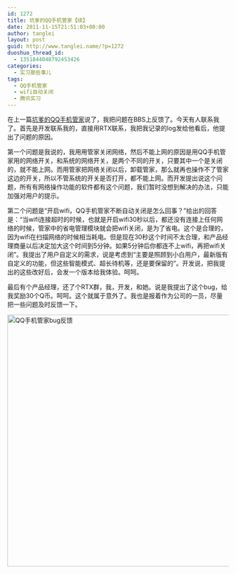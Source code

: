 ```yaml
---
id: 1272
title: 坑爹的QQ手机管家【续】
date: 2011-11-15T21:51:03+00:00
author: tanglei
layout: post
guid: http://www.tanglei.name/?p=1272
duoshuo_thread_id:
  - 1351844048792453426
categories:
  - 实习那些事儿
tags:
  - QQ手机管家
  - wifi自动关闭
  - 腾讯实习
---
```

在上一篇[坑爹的QQ手机管家](/blog/bad-qq-mobile-sercure-manager.html)说了，我把问题在BBS上反馈了。今天有人联系我了。首先是开发联系我的，直接用RTX联系，我把我记录的log发给他看后，他提出了问题的原因。

第一个问题是我说的，我用用管家关闭网络，然后不能上网的原因是用QQ手机管家用的网络开关，和系统的网络开关，是两个不同的开关，只要其中一个是关闭的，就不能上网。而用管家把网络关闭以后，卸载管家，那么就再也操作不了管家这边的开关，所以不管系统的开关是否打开，都不能上网。而开发提出说这个问题，所有有网络操作功能的软件都有这个问题，我们暂时没想到解决的办法，只能加强对用户的提示。

第二个问题是“开启wifi，QQ手机管家不断自动关闭是怎么回事？”给出的回答是：“当wifi连接超时的时候，也就是开启wifi30秒以后，都还没有连接上任何网络的时候，管家中的省电管理模块就会把wifi关闭，是为了省电。这个是合理的，因为wifi在扫描网络的时候相当耗电。但是现在30秒这个时间不太合理，和产品经理商量以后决定加大这个时间到5分钟。如果5分钟后你都连不上wifi，再把wifi关闭”。我提出了用户自定义的需求，说是考虑到“主要是照顾到小白用户，最新版有自定义的功能，但这些智能模式、超长待机等，还是要保留的”。开发说，把我提出的这些改好后，会发一个版本给我体验。呵呵。

最后有个产品经理，还了个RTX群，我，开发，和她。说是我提出了这个bug，给我奖励30个Q币。呵呵。这个就属于意外了。我也是报着作为公司的一员，尽量把一些问题及时反馈一下。

<img class="alignnone" title="QQ手机管家bug反馈" src="http://i1123.photobucket.com/albums/l549/tl3shi/111.jpg" alt="QQ手机管家bug反馈" width="800" height="574" />
